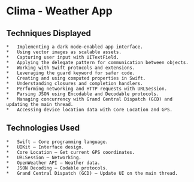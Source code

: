 


#  Clima - Weather App

## Techniques Displayed

	*	Implementing a dark mode–enabled app interface.
	*	Using vector images as scalable assets.
	*	Capturing user input with UITextField.
	*	Applying the delegate pattern for communication between objects.
	*	Working with Swift protocols and extensions.
	*	Leveraging the guard keyword for safer code.
	*	Creating and using computed properties in Swift.
	*	Understanding closures and completion handlers.
	*	Performing networking and HTTP requests with URLSession.
	*	Parsing JSON using Encodable and Decodable protocols.
	*	Managing concurrency with Grand Central Dispatch (GCD) and updating the main thread.
	*	Accessing device location data with Core Location and GPS.

## Technologies Used
	*	Swift – Core programming language.
	*	UIKit – Interface design.
	*	Core Location – Get current GPS coordinates.
	*	URLSession – Networking.
	*	OpenWeather API – Weather data.
	*	JSON Decoding – Codable protocols.
	*	Grand Central Dispatch (GCD) – Update UI on the main thread.
